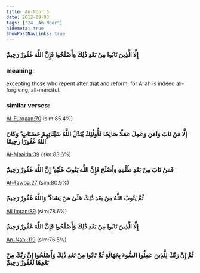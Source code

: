 ```yaml
---
title: An-Noor:5
date: 2012-09-03
tags: ["24 .An-Noor"]
hidemeta: true 
ShowPostNavLinks: true 
---
```

### إِلَّا الَّذِينَ تَابُوا مِنْ بَعْدِ ذَٰلِكَ وَأَصْلَحُوا فَإِنَّ اللَّهَ غَفُورٌ رَحِيمٌ
### meaning: 
excepting those who repent after that and reform, for Allah is indeed all-forgiving, all-merciful.
### similar verses: 

[Al-Furqaan:70](/25/70) (sim:85.4%)

### إِلَّا مَنْ تَابَ وَآمَنَ وَعَمِلَ عَمَلًا صَالِحًا فَأُولَٰئِكَ يُبَدِّلُ اللَّهُ سَيِّئَاتِهِمْ حَسَنَاتٍ ۗ وَكَانَ اللَّهُ غَفُورًا رَحِيمًا

[Al-Maaida:39](/5/39) (sim:83.6%)

### فَمَنْ تَابَ مِنْ بَعْدِ ظُلْمِهِ وَأَصْلَحَ فَإِنَّ اللَّهَ يَتُوبُ عَلَيْهِ ۗ إِنَّ اللَّهَ غَفُورٌ رَحِيمٌ

[At-Tawba:27](/9/27) (sim:80.9%)

### ثُمَّ يَتُوبُ اللَّهُ مِنْ بَعْدِ ذَٰلِكَ عَلَىٰ مَنْ يَشَاءُ ۗ وَاللَّهُ غَفُورٌ رَحِيمٌ

[Ali Imran:89](/3/89) (sim:78.6%)

### إِلَّا الَّذِينَ تَابُوا مِنْ بَعْدِ ذَٰلِكَ وَأَصْلَحُوا فَإِنَّ اللَّهَ غَفُورٌ رَحِيمٌ

[An-Nahl:119](/16/119) (sim:76.5%)

### ثُمَّ إِنَّ رَبَّكَ لِلَّذِينَ عَمِلُوا السُّوءَ بِجَهَالَةٍ ثُمَّ تَابُوا مِنْ بَعْدِ ذَٰلِكَ وَأَصْلَحُوا إِنَّ رَبَّكَ مِنْ بَعْدِهَا لَغَفُورٌ رَحِيمٌ
